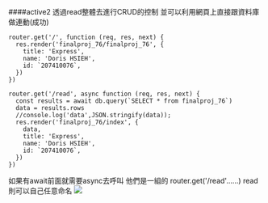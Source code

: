 ####active2
透過read整體去進行CRUD的控制
並可以利用網頁上直接跟資料庫做連動(成功)


```
router.get('/', function (req, res, next) {
  res.render('finalproj_76/finalproj_76', {
    title: 'Express',
    name: 'Doris HSIEH',
    id: `207410076`,
  })
})

router.get('/read', async function (req, res, next) {
  const results = await db.query(`SELECT * from finalproj_76`)
  data = results.rows
  //console.log('data',JSON.stringify(data));
  res.render('finalproj_76/index', {
    data,
    title: 'Express',
    name: 'Doris HSIEH',
    id: `207410076`,
  })
})
```

如果有await前面就需要async去呼叫 他們是一組的
router.get('/read'......)
read則可以自己任意命名
![](https://i.imgur.com/ODyMsmr.jpg)